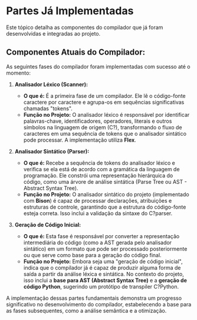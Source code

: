 # Partes Já Implementadas

Este tópico detalha as componentes do compilador que já foram desenvolvidas e integradas ao projeto.

## Componentes Atuais do Compilador:

As seguintes fases do compilador foram implementadas com sucesso até o momento:

1.  **Analisador Léxico (Scanner):**
    * **O que é:** É a primeira fase de um compilador. Ele lê o código-fonte caractere por caractere e agrupa-os em sequências significativas chamadas "tokens".
    * **Função no Projeto:** O analisador léxico é responsável por identificar palavras-chave, identificadores, operadores, literais e outros símbolos na linguagem de origem (C?), transformando o fluxo de caracteres em uma sequência de tokens que o analisador sintático pode processar. A implementação utiliza **Flex**.

2.  **Analisador Sintático (Parser):**
    * **O que é:** Recebe a sequência de tokens do analisador léxico e verifica se ela está de acordo com a gramática da linguagem de programação. Ele constrói uma representação hierárquica do código, como uma árvore de análise sintática (Parse Tree ou AST - Abstract Syntax Tree).
    * **Função no Projeto:** O analisador sintático do projeto (implementado com **Bison**) é capaz de processar declarações, atribuições e estruturas de controle, garantindo que a estrutura do código-fonte esteja correta. Isso inclui a validação da sintaxe do C?parser.

3.  **Geração de Código Inicial:**
    * **O que é:** Esta fase é responsável por converter a representação intermediária do código (como a AST gerada pelo analisador sintático) em um formato que pode ser processado posteriormente ou que serve como base para a geração do código final.
    * **Função no Projeto:** Embora seja uma "geração de código inicial", indica que o compilador já é capaz de produzir alguma forma de saída a partir da análise léxica e sintática. No contexto do projeto, isso inclui a **base para AST (Abstract Syntax Tree)** e a **geração de código Python**, sugerindo um protótipo de transpiler C?Python.

A implementação dessas partes fundamentais demonstra um progresso significativo no desenvolvimento do compilador, estabelecendo a base para as fases subsequentes, como a análise semântica e a otimização.